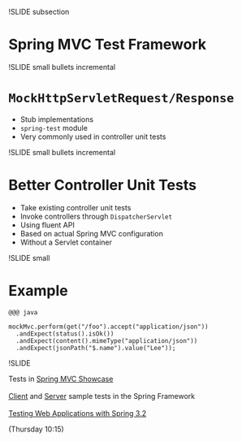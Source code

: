 !SLIDE subsection
# Spring MVC Test Framework

!SLIDE small bullets incremental
# `MockHttpServletRequest/Response`

* Stub implementations
* `spring-test` module
* Very commonly used in controller unit tests

!SLIDE small bullets incremental
# Better Controller Unit Tests

* Take existing controller unit tests
* Invoke controllers through `DispatcherServlet`
* Using fluent API
* Based on actual Spring MVC configuration
* Without a Servlet container

!SLIDE small
# Example
 
    @@@ java

    mockMvc.perform(get("/foo").accept("application/json"))
      .andExpect(status().isOk())
      .andExpect(content().mimeType("application/json"))
      .andExpect(jsonPath("$.name").value("Lee"));

!SLIDE

Tests in [Spring MVC Showcase](https://github.com/SpringSource/spring-mvc-showcase/tree/master/src/test/java/org/springframework/samples/mvc)
<br>
<br>
[Client](https://github.com/SpringSource/spring-framework/tree/master/spring-test-mvc/src/test/java/org/springframework/test/web/client/samples) and [Server](https://github.com/SpringSource/spring-framework/tree/master/spring-test-mvc/src/test/java/org/springframework/test/web/servlet/samples) sample tests in the Spring Framework 
<br>
<br>
[Testing Web Applications with Spring 3.2](http://www.springone2gx.com/conference/washington/2012/10/session?id=27664)

(Thursday 10:15)


